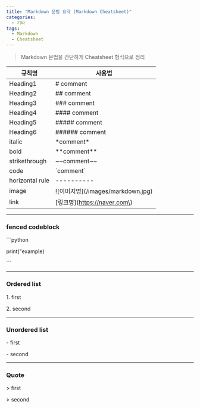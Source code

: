 ```yaml
---
title: "Markdown 문법 요약 (Markdown Cheatsheet)"
categories:
  - 기타
tags:
  - Markdown
  - Cheatsheet
---
```


> Markdown 문법을 간단하게 Cheatsheet 형식으로 정리

규칙명 | 사용법
---------- | ----------
Heading1 | # comment |
Heading2 | ## comment
Heading3 | ### comment
Heading4 | #### comment
Heading5 | ##### comment
Heading6 | ###### comment
italic | \*comment\*
bold | \*\*comment\*\*
strikethrough | \~\~comment\~\~
code | \`comment\`
horizontal rule | ----------
image | \!\[이미지명\]\(/images/markdown.jpg\)
link | \[링크명\]\(https://naver.com\)

----------

### fenced codeblock

\`\`\`python

print\("example\)

\`\`\`


----------


### Ordered list

1\. first

2\. second


----------


### Unordered list 

\- first

\- second


----------


### Quote

\> first

\> second
